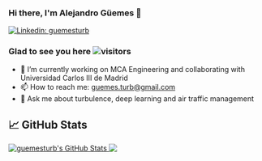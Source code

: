 ### Hi there, I'm Alejandro Güemes 👋
[![Linkedin: guemesturb](https://img.shields.io/badge/-LinkedIn-blue?style=flat-square&logo=Linkedin&logoColor=white&link=https://www.linkedin.com/in/alejandroguemes/)](https://www.linkedin.com/in/alejandroguemes/)

### Glad to see you here ![visitors](https://visitor-badge.glitch.me/badge?page_id=guemesturb.visitor-badge)

- 🔭 I’m currently working on MCA Engineering and collaborating with Universidad Carlos III de Madrid
- 📫 How to reach me: guemes.turb@gmail.com
- 💬 Ask me about turbulence, deep learning and air traffic management

<!--
**guemesturb/guemesturb** is a ✨ _special_ ✨ repository because its `README.md` (this file) appears on your GitHub profile.

Here are some ideas to get you started:


- 🌱 I’m currently learning ...
- 👯 I’m looking to collaborate on ...
- 🤔 I’m looking for help with ...
- 💬 Ask me about ...
- 😄 Pronouns: he/him
- ⚡ Fun fact: ...
-->

## &#x1f4c8; GitHub Stats

<a href="https://github.com/guemesturb/guemesturb">
  <img align="top" src="https://github-readme-stats.vercel.app/api?username=guemesturb&show_icons=true&line_height=27&count_private=true&title_color=000000&text_color=000000&icon_color=c7b21d&bg_color=ffffff" alt="guemesturb's GitHub Stats" />
</a>
<a href="https://github.com/guemesturb/guemesturb">
  <img align="top" src="https://github-readme-stats.vercel.app/api/top-langs/?username=guemesturb&title_color=000000&text_color=000000&icon_color=c7b21d&bg_color=ffffff&langs_count=3" />
</a>



